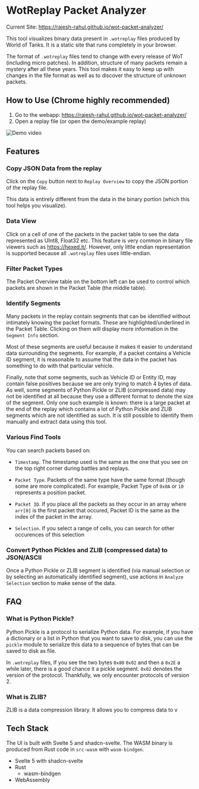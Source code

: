 # WotReplay Packet Analyzer

Current Site: https://rajesh-rahul.github.io/wot-packet-analyzer/

This tool visualizes binary data present in `.wotreplay` files produced by 
World of Tanks. It is a static site that runs completely in your browser.

The format of `.wotreplay` files tend to change with every release of WoT (including micro patches). In addition, structure of many packets remain a mystery after all these years. This tool makes it easy to keep up with changes in the file format as well as to discover the structure of unknown packets.


## How to Use (Chrome highly recommended)
1. Go to the webapp: https://rajesh-rahul.github.io/wot-packet-analyzer/
2. Open a replay file (or open the demo/example replay)

![Demo video](wot-packet-analyzer-demo.gif)

## Features

### Copy JSON Data from the replay

Click on the `Copy` button next to `Replay Overview` to copy the JSON portion of the replay file. 

This data is entirely different from the data in the binary portion (which this tool helps you visualize).

### Data View

Click on a cell of one of the packets in the packet table to see the data represented as UInt8, Float32 etc. This feature is very common in binary file viewers such as https://hexed.it/. However, only little endian representation is supported
because all `.wotreplay` files uses little-endian.

### Filter Packet Types

The Packet Overview table on the bottom left can be used to control which packets are shown in the Packet Table (the middle table).

### Identify Segments

Many packets in the replay contain segments that can be identified without intimately knowing the packet formats. These are highlighted/underlined in the Packet Table. Clicking on them will display more information in the `Segment Info` section.

Most of these segments are useful because it makes it easier to understand data surrounding the segments. For example, if a packet contains a Vehicle ID segment, it is reasonable to assume that the data in the packet has something to do with that particular vehicle.

Finally, note that some segments, such as Vehicle ID or Entity ID, may contain false positives because we are only trying to match 4 bytes of data. As well, some segments of Python Pickle or ZLIB (compressed data) may not be identified at all because they use a different format to denote the size of the segment. Only one such example is known: there is a large packet at the end of the replay which contains a lot of Python Pickle and ZLIB segments which are not identified as such. It is still possible to identify them manually and extract data using this tool.

### Various Find Tools

You can search packets based on:

- `Timestamp`. The timestamp used is the same as the one that you see on the top right corner during battles and replays.

- `Packet Type`. Packets of the same type have the same format (though some are more complicated). For example, Packet Type of `0x0A` or `10` represents a position packet.

- `Packet ID`. If you place all the packets as they occur in an array where `arr[0]` is the first packet that occured, Packet ID is the same as the index of the packet in the array.

- `Selection`. If you select a range of cells, you can search for other occurences of this selection


### Convert Python Pickles and ZLIB (compressed data) to JSON/ASCII

Once a Python Pickle or ZLIB segment is identified (via manual selection or by selecting an automatically identified segment), use actions in `Analyze Selection` section to make sense of the data.


## FAQ
### What is Python Pickle?
Python Pickle is a protocol to serialize Python data. For example, if you have a dictionary or a list in Python that you want to save to disk, you can use the `pickle` module to serialize this data to a sequence of bytes that can be saved to disk as file.

In `.wotreplay` files, If you see the two bytes `0x80` `0x02` and then a `0x2E` a while later, there is a good chance it a pickle segment. `0x02` denotes the version of the protocol. Thankfully, we only encounter protocols of version 2.

### What is ZLIB?
ZLIB is a data compression library. It allows you to compress data to v

## Tech Stack
The UI is built with Svelte 5 and shadcn-svelte. The WASM binary is produced from Rust code in `src-wasm` with `wasm-bindgen`.

- Svelte 5 with shadcn-svelte
- Rust
    - wasm-bindgen
- WebAssembly
